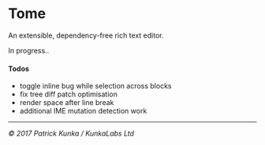 # Tome
An extensible, dependency-free rich text editor.

In progress..

#### Todos

- toggle inline bug while selection across blocks
- fix tree diff patch optimisation
- render space after line break
- additional IME mutation detection work

---
*&copy; 2017 Patrick Kunka / KunkaLabs Ltd*